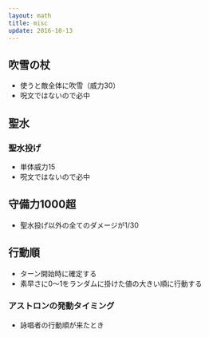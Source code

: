 ```yaml
---
layout: math
title: misc
update: 2016-10-13
---
```



## 吹雪の杖

* 使うと敵全体に吹雪（威力30）
* 呪文ではないので必中

## 聖水

### 聖水投げ

* 単体威力15
* 呪文ではないので必中

## 守備力1000超

* 聖水投げ以外の全てのダメージが1/30

## 行動順

* ターン開始時に確定する
* 素早さに0～1をランダムに掛けた値の大きい順に行動する

### アストロンの発動タイミング

* 詠唱者の行動順が来たとき
